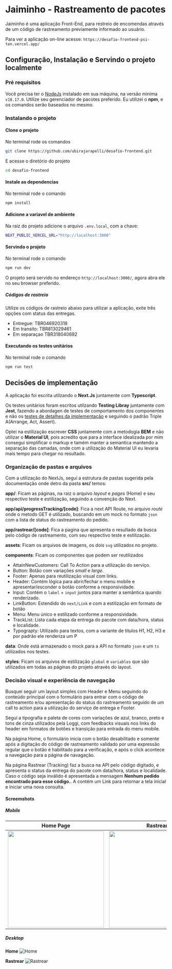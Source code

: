 # Jaiminho - Rastreamento de pacotes
Jaiminho é uma aplicação Front-End, para restreio de encomendas através de um código de rastreamento previamente informado ao usuário. 

Para ver a aplicação on-line acesse:
`https://desafio-frontend-psi-ten.vercel.app/`

## Configuração, Instalação e Servindo o projeto localmente

### Pré requisitos
Você precisa ter o [NodeJs](https://nodejs.org) instalado em sua máquina, na versão minima `v18.17.0`. Utilize seu gerenciador de pacotes preferido. 
Eu utilizei o **npm**, e os comandos serão baseados no mesmo.

### Instalando o projeto

#### Clone o projeto
No terminal rode os comandos

```bash 
git clone https://github.com/ubirajarapelli/desafio-frontend.git
```
E acesse o diretório do projeto

```bash
cd desafio-frontend
```

#### Instale as dependencias
No terminal rode o comando

```bash
npm install
```

#### Adicione a variavel de ambiente
Na raiz do projeto adicione o arquivo `.env.local`, com a chave:

```bash
NEXT_PUBLIC_VERCEL_URL="http://localhost:3000"
```

#### Servindo o projeto
No terminal rode o comando

```bash
npm run dev
```

O projeto será servido no endereço `http://localhost:3000/`, agora abra ele no seu browser preferido.

##### Códigos de rastreio
Utilize os códigos de rastreio abaixo para utilizar a aplicação, exite três opções com status das entregas.

+ Entregue: TBR046920318
+ Em transito: TBR813029461
+ Em separaçao TBR318040692

#### Executando os testes unitários
No terminal rode o comando

```bash
npm run test
```

## Decisões de implementação
A aplicação foi escrita utilzando o **Next.Js** juntamente com **Typescript**.

Os testes unitários foram escritos utilzando **Testing Libray** juntamente com **Jest**, fazendo a abordagen de testes de comportamento dos componentes e não os [testes de detalhes da implementação](https://kentcdodds.com/blog/testing-implementation-details) e seguindo o padrão Triple A(Arrange, Act, Assert).

Optei na estilização escrever **CSS** juntamente com a metodogia **BEM** e não utilizar o **Material UI**, pois acredito que para a interface idealizada por mim consegui simplificar o markup e tamém manter a semantica mantendo a separação das camadas, onde com a utilização do Material UI eu levaria mais tempo para chegar no resultado.

### Organização de pastas e arquivos
Com a utilização do NextJs, segui a estrutura de pastas sugerida pela documentação onde detro da pasta **src/** temos:

**app/**: Ficam as páginas, na raiz o arquivo *layout* e *pages* (Home) e seu respectivo teste e estilização, seguindo a convenção do Next. 

**app/api/progressTracking/[code]**: Fica a next API Route, no arquivo *route* onde o metodo GET é utilizado, buscando em um mock no formato `json` com a lista de status do rastreamento do pedido. 

**app/rastrear/[code]**: Fica a pagina que apresenta o resultado da busca pelo código de rastreamento, com seu respectivo teste e estilização.

**assets**: Ficam os arquivos de imagens, os dois `svg` utilizados no projeto.

**components**: Ficam os componentes que podem ser reutilizados
+ AttainNewCustomers: Call To Action para a utilização do serviço.
+ Button: Botão com variações *small* e *large*.
+ Footer: Apenas para reutilização visual com links.
+ Header: Contém lógica para abrir/fechar o menu mobile e apresentar/esconder o botão conforme a responsividade.
+ Input: Contém o `label` + `input` juntos para manter a semântica quando renderizado.
+ LinkButton: Estendido do `next/Link` e com a estilização em formato de botão
+ Menu: Menu único e estilizado conforme a responsividade.
+ TrackList: Lista cada etapa da entrega do pacote com data/hora, status e localidade.
+ Typograpty: Utilizado para textos, com a variante de titulos H1, H2, H3 e por padrão ele renderiza um P

**data**: Onde está armazenado o mock para a API no formato `json` e um `ts` utilizados nos testes.

**styles**: Ficam os arquivos de estilização `global` e `variables` que são utilizados em todas as páginas do projeto através do layout. 

### Decisão visual e experiência de navegação
Busquei seguir um layout simples com Header e Menu seguindo do conteúdo principal com o formulário para entrar com o código de rastreamento e/ou apresentação do status do rastreamento seguido de um call to action para a utilização do serviço de entrega e Footer.

Segui a tipografia e paleta de cores com variações de azul, branco, preto e tons de cinza utilizados pela Loggi, com feedbacks visuais nos links do header em formatos de botões e transição para entrada do menu mobile.

Na página Home, o formulário inicia com o botão desabilitado e somente após a digitação do código de rastreamento validado por uma expressão regular que o botão é habilitado para a verificação, e após o click acontece a navegação para a página de navagação.

Na página Rastrear (Tracking) faz a busca na API pelo código digitado, e apresenta o status da entrega do pacote com data/hora, status e localidade. Caso o código seja inválido é apresentada a mensagem **Nenhum pedido encontrado para esse código.**. A contém um Link para retornar a tela inicial e iniciar uma nova consulta.

#### Screemshots

##### Mobile
Home Page | Rastrear
--------- | --------
<img src="./docs/localhost_3000_home.png" alt="" width="300" /> | <img src="./docs/localhost_3000_track.png" alt="" width="300" />


##### Desktop
**Home**
![Home](./docs/localhost_3000_home_d.png)

**Rastrear**
![Rastrear](./docs/localhost_3000_track_d.png)
